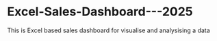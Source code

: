 # Excel-Sales-Dashboard---2025
This is Excel based sales dashboard for visualise and analysising a data
